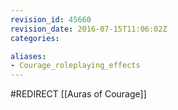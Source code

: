 ```yaml
---
revision_id: 45660
revision_date: 2016-07-15T11:06:02Z
categories:

aliases:
- Courage_roleplaying_effects
---
```


#REDIRECT [[Auras of Courage]]